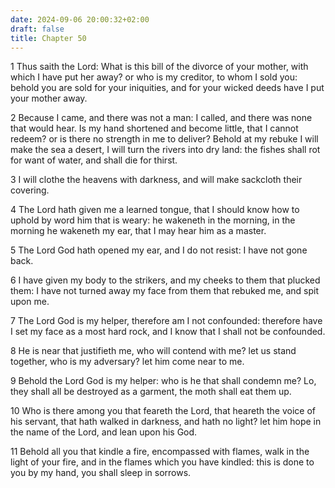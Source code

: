 ```yaml
---
date: 2024-09-06 20:00:32+02:00
draft: false
title: Chapter 50
---
```




1 Thus saith the Lord: What is this bill of the divorce of your mother, with which I have put her away? or who is my creditor, to whom I sold you: behold you are sold for your iniquities, and for your wicked deeds have I put your mother away.

2 Because I came, and there was not a man: I called, and there was none that would hear. Is my hand shortened and become little, that I cannot redeem? or is there no strength in me to deliver? Behold at my rebuke I will make the sea a desert, I will turn the rivers into dry land: the fishes shall rot for want of water, and shall die for thirst.

3 I will clothe the heavens with darkness, and will make sackcloth their covering.

4 The Lord hath given me a learned tongue, that I should know how to uphold by word him that is weary: he wakeneth in the morning, in the morning he wakeneth my ear, that I may hear him as a master.

5 The Lord God hath opened my ear, and I do not resist: I have not gone back.

6 I have given my body to the strikers, and my cheeks to them that plucked them: I have not turned away my face from them that rebuked me, and spit upon me.

7 The Lord God is my helper, therefore am I not confounded: therefore have I set my face as a most hard rock, and I know that I shall not be confounded.

8 He is near that justifieth me, who will contend with me? let us stand together, who is my adversary? let him come near to me.

9 Behold the Lord God is my helper: who is he that shall condemn me? Lo, they shall all be destroyed as a garment, the moth shall eat them up.

10 Who is there among you that feareth the Lord, that heareth the voice of his servant, that hath walked in darkness, and hath no light? let him hope in the name of the Lord, and lean upon his God.

11 Behold all you that kindle a fire, encompassed with flames, walk in the light of your fire, and in the flames which you have kindled: this is done to you by my hand, you shall sleep in sorrows.

